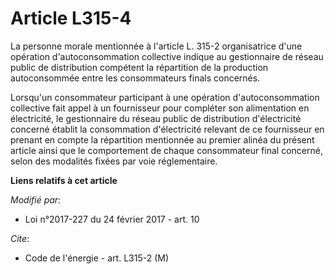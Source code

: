 # Article L315-4

La personne morale mentionnée à l'article L. 315-2 organisatrice d'une opération d'autoconsommation collective indique au
gestionnaire de réseau public de distribution compétent la répartition de la production autoconsommée entre les consommateurs
finals concernés. 

Lorsqu'un consommateur participant à une opération d'autoconsommation collective fait appel à un fournisseur pour compléter
son alimentation en électricité, le gestionnaire du réseau public de distribution d'électricité concerné établit la
consommation d'électricité relevant de ce fournisseur en prenant en  compte la répartition mentionnée au premier alinéa du
présent article  ainsi que le comportement de chaque consommateur final concerné, selon  des modalités fixées par voie
réglementaire.

**Liens relatifs à cet article**

_Modifié par_:

  - Loi n°2017-227 du 24 février 2017 - art. 10

_Cite_:

  - Code de l'énergie - art. L315-2 (M)
